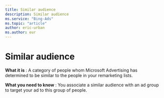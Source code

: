 ```yaml
---
title: Similar audience
description: Similar audience
ms.service: "Bing-Ads"
ms.topic: "article"
author: eric-urban
ms.author: eur
---
```


# Similar audience

**What it is** : A category of people whom Microsoft Advertising has determined to be similar to the people in your remarketing lists.

**What you need to know** : You associate a similar audience with an ad group to target your ad to this group of people.


